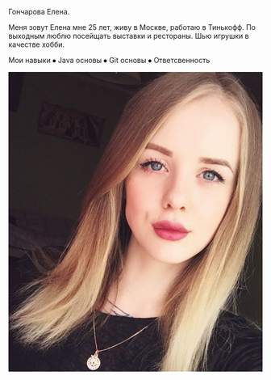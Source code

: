 Гончарова Елена.

Меня зовут Елена мне 25 лет, живу в Москве, работаю в Тинькофф. По выходным люблю посейщать выставки и рестораны. Шью игрушки в качестве хобби.

Мои навыки
⦁	Java основы
⦁	Git основы
⦁	Ответсвенность

![Мое фото](img/я.png)
